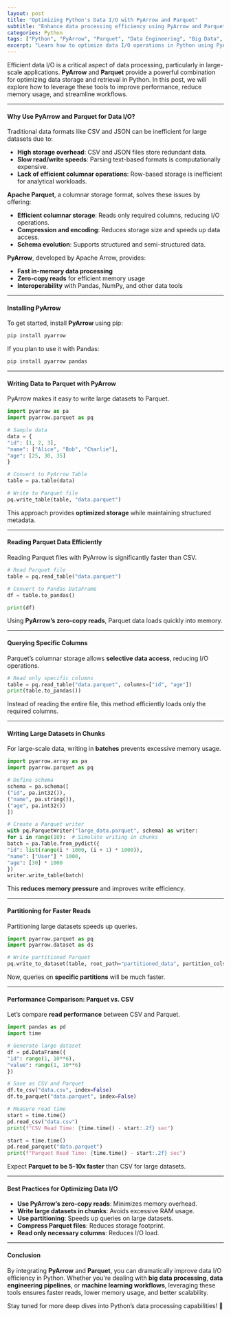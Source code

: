```yaml
---
layout: post
title: "Optimizing Python's Data I/O with PyArrow and Parquet"
subtitle: "Enhance data processing efficiency using PyArrow and Parquet in Python"
categories: Python
tags: ["Python", "PyArrow", "Parquet", "Data Engineering", "Big Data", "Performance Optimization"]
excerpt: "Learn how to optimize data I/O operations in Python using PyArrow and Parquet for high-performance data processing."
---
```




Efficient data I/O is a critical aspect of data processing, particularly in large-scale applications. **PyArrow** and **Parquet** provide a powerful combination for optimizing data storage and retrieval in Python. In this post, we will explore how to leverage these tools to improve performance, reduce memory usage, and streamline workflows.

---

#### Why Use PyArrow and Parquet for Data I/O?

Traditional data formats like CSV and JSON can be inefficient for large datasets due to:

- **High storage overhead**: CSV and JSON files store redundant data.
- **Slow read/write speeds**: Parsing text-based formats is computationally expensive.
- **Lack of efficient columnar operations**: Row-based storage is inefficient for analytical workloads.

**Apache Parquet**, a columnar storage format, solves these issues by offering:

- **Efficient columnar storage**: Reads only required columns, reducing I/O operations.
- **Compression and encoding**: Reduces storage size and speeds up data access.
- **Schema evolution**: Supports structured and semi-structured data.

**PyArrow**, developed by Apache Arrow, provides:

- **Fast in-memory data processing**
- **Zero-copy reads** for efficient memory usage
- **Interoperability** with Pandas, NumPy, and other data tools

---

#### Installing PyArrow

To get started, install **PyArrow** using pip:

```sh  
pip install pyarrow  
```

If you plan to use it with Pandas:

```sh  
pip install pyarrow pandas  
```

---

#### Writing Data to Parquet with PyArrow

PyArrow makes it easy to write large datasets to Parquet.

```python  
import pyarrow as pa  
import pyarrow.parquet as pq

# Sample data
data = {  
"id": [1, 2, 3],  
"name": ["Alice", "Bob", "Charlie"],  
"age": [25, 30, 35]  
}

# Convert to PyArrow Table
table = pa.table(data)

# Write to Parquet file
pq.write_table(table, "data.parquet")  
```

This approach provides **optimized storage** while maintaining structured metadata.

---

#### Reading Parquet Data Efficiently

Reading Parquet files with PyArrow is significantly faster than CSV.

```python
# Read Parquet file
table = pq.read_table("data.parquet")

# Convert to Pandas DataFrame
df = table.to_pandas()

print(df)  
```

Using **PyArrow’s zero-copy reads**, Parquet data loads quickly into memory.

---

#### Querying Specific Columns

Parquet’s columnar storage allows **selective data access**, reducing I/O operations.

```python
# Read only specific columns
table = pq.read_table("data.parquet", columns=["id", "age"])  
print(table.to_pandas())  
```

Instead of reading the entire file, this method efficiently loads only the required columns.

---

#### Writing Large Datasets in Chunks

For large-scale data, writing in **batches** prevents excessive memory usage.

```python  
import pyarrow.array as pa  
import pyarrow.parquet as pq

# Define schema
schema = pa.schema([  
("id", pa.int32()),  
("name", pa.string()),  
("age", pa.int32())  
])

# Create a Parquet writer
with pq.ParquetWriter("large_data.parquet", schema) as writer:  
for i in range(10):  # Simulate writing in chunks  
batch = pa.Table.from_pydict({  
"id": list(range(i * 1000, (i + 1) * 1000)),  
"name": ["User"] * 1000,  
"age": [30] * 1000  
})  
writer.write_table(batch)  
```

This **reduces memory pressure** and improves write efficiency.

---

#### Partitioning for Faster Reads

Partitioning large datasets speeds up queries.

```python  
import pyarrow.parquet as pq  
import pyarrow.dataset as ds

# Write partitioned Parquet
pq.write_to_dataset(table, root_path="partitioned_data", partition_cols=["age"])  
```

Now, queries on **specific partitions** will be much faster.

---

#### Performance Comparison: Parquet vs. CSV

Let’s compare **read performance** between CSV and Parquet.

```python  
import pandas as pd  
import time

# Generate large dataset
df = pd.DataFrame({  
"id": range(1, 10**6),  
"value": range(1, 10**6)  
})

# Save as CSV and Parquet
df.to_csv("data.csv", index=False)  
df.to_parquet("data.parquet", index=False)

# Measure read time
start = time.time()  
pd.read_csv("data.csv")  
print(f"CSV Read Time: {time.time() - start:.2f} sec")

start = time.time()  
pd.read_parquet("data.parquet")  
print(f"Parquet Read Time: {time.time() - start:.2f} sec")  
```

Expect **Parquet to be 5-10x faster** than CSV for large datasets.

---

#### Best Practices for Optimizing Data I/O

- **Use PyArrow’s zero-copy reads**: Minimizes memory overhead.
- **Write large datasets in chunks**: Avoids excessive RAM usage.
- **Use partitioning**: Speeds up queries on large datasets.
- **Compress Parquet files**: Reduces storage footprint.
- **Read only necessary columns**: Reduces I/O load.

---

#### Conclusion

By integrating **PyArrow** and **Parquet**, you can dramatically improve data I/O efficiency in Python. Whether you're dealing with **big data processing**, **data engineering pipelines**, or **machine learning workflows**, leveraging these tools ensures faster reads, lower memory usage, and better scalability.

Stay tuned for more deep dives into Python’s data processing capabilities! 🚀  
